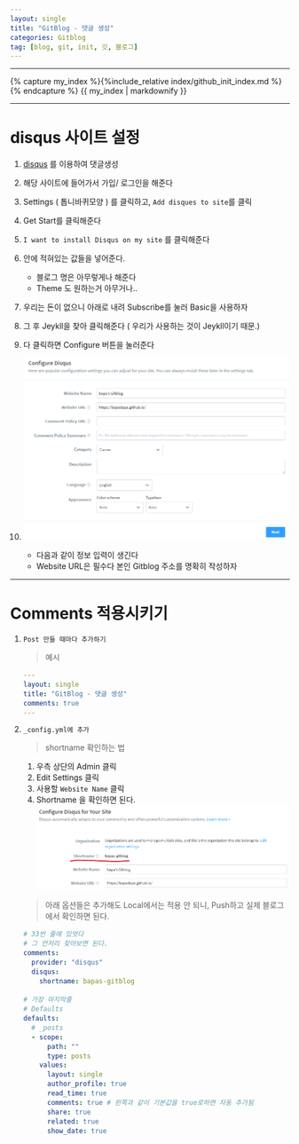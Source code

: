 ```yaml
---
layout: single
title: "GitBlog - 댓글 생성"
categories: Gitblog
tag: [blog, git, init, 깃, 블로그]
---
```


---

{% capture my_index %}{%include_relative index/github_init_index.md %}{% endcapture %}
{{ my_index | markdownify }}

---

# disqus 사이트 설정

1. [disqus](https://disqus.com/) 를 이용하여 댓글생성
1. 해당 사이트에 들어가서 가입/ 로그인을 해준다
1. Settings ( 톱니바퀴모양 ) 를 클릭하고, `Add disques to site`를 클릭
1. Get Start를 클릭해준다

1. `I want to install Disqus on my site` 를 클릭해준다

1. 안에 적혀있는 값들을 넣어준다.
   - 블로그 명은 아무렇게나 해준다
   - Theme 도 원하는거 아무거나..
1. 우리는 돈이 없으니 아래로 내려 Subscribe를 눌러 Basic을 사용하자
1. 그 후 Jeykll을 찾아 클릭해준다 ( 우리가 사용하는 것이 Jeykll이기 때문.)
1. 다 클릭하면 Configure 버튼을 눌러준다

1. ![.Configure 이미지](../assets/images/GitBlog/disqus_Configure.png)
   - 다음과 같이 정보 입력이 생긴다
   - Website URL은 필수다 본인 Gitblog 주소를 명확히 작성하자

---

# Comments 적용시키기

1. `Post 만들 때마다 추가하기`
   > 예시
   ```yml
   ---
   layout: single
   title: "GitBlog - 댓글 생성"
   comments: true
   ---
   ```
1. `_config.yml에 추가`

   > shortname 확인하는 법

   1. 우측 상단의 Admin 클릭
   1. Edit Settings 클릭
   1. 사용할 `Website Name` 클릭
   1. Shortname 을 확인하면 된다.
      ![.Configure 이미지](../assets/images/GitBlog/disqus_Shortname.png)

   > 아래 옵션들은 추가해도 Local에서는 적용 안 되니, Push하고 실제 블로그에서 확인하면 된다.

   ```yml
   # 33번 줄에 있엇다
   # 그 언저리 찾아보면 된다.
   comments:
     provider: "disqus"
     disqus:
       shortname: bapas-gitblog

   # 가장 마지막줄
   # Defaults
   defaults:
     # _posts
     - scope:
         path: ""
         type: posts
       values:
         layout: single
         author_profile: true
         read_time: true
         comments: true # 왼쪽과 같이 기본값을 true로하면 자동 추가됨
         share: true
         related: true
         show_date: true
   ```
